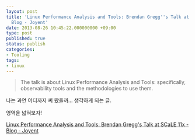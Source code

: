 ```yaml
---
layout: post
title: 'Linux Performance Analysis and Tools: Brendan Gregg''s Talk at SCaLE 11x -
  Blog - Joyent'
date: 2013-08-26 10:45:22.000000000 +09:00
type: post
published: true
status: publish
categories:
- Tooling
tags:
- linux
---
```


>The talk is about Linux Performance Analysis and Tools: specifically, observability tools and the methodologies to use them.

나는 과연 어디까지 써 봤을까… 생각하게 되는 글.

영역을 넓혀보자!

[Linux Performance Analysis and Tools: Brendan Gregg's Talk at SCaLE 11x - Blog - Joyent](http://www.joyent.com/blog/linux-performance-analysis-and-tools-brendan-gregg-s-talk-at-scale-11x)
